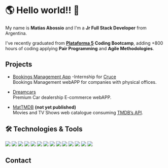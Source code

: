 # 🌎 Hello world!! 👋

My name is **Matias Abossio** and I'm a **Jr Full Stack Developer** from Argentina.

I've recently graduated from [**Plataforma 5**](https://www.plataforma5.la/) **Coding Bootcamp**, adding +800 hours of coding applying **Pair Programming** and **Agile Methodologies**.

## Projects

- [Bookings Management App](https://github.com/Agrossio/bookings) -Internship for [Cruce](https://www.e-cruce.com/)<br/>
  Bookings Management webAPP for companies with physical offices.

- [Dreamcars](https://github.com/Agrossio/dreamcars)<br/>
  Premium Car dealership E-commerce webAPP.

- [MatTMDB](https://github.com/Agrossio/MatTMDB) **(not yet published)** <br/>
  Movies and TV Shows web catalogue consuming [TMDB’s API](https://developers.themoviedb.org/4/getting-started).

## 🛠 Technologies & Tools

 <div align="justify">
    <img src="https://img.shields.io/badge/Next-black?style=for-the-badge&logo=next.js&logoColor=white" />
    <img src="https://img.shields.io/badge/HTML5-E34F26?style=for-the-badge&logo=html5&logoColor=white" />
    <img src="https://img.shields.io/badge/CSS3-1572B6?style=for-the-badge&logo=css3&logoColor=white" />
    <img src="https://img.shields.io/badge/Bootstrap-563D7C?style=for-the-badge&logo=bootstrap&logoColor=white" />
    <img src="https://img.shields.io/badge/JavaScript-F7DF1E?style=for-the-badge&logo=javascript&logoColor=black" />
    <img src="https://img.shields.io/badge/React-20232A?style=for-the-badge&logo=react&logoColor=61DAFB" />
    <img src="https://img.shields.io/badge/Redux-593D88?style=for-the-badge&logo=redux&logoColor=white" />
    <img src="https://img.shields.io/badge/Node.js-43853D?style=for-the-badge&logo=node.js&logoColor=white" />
    <img src="https://img.shields.io/badge/express.js-%23404d59.svg?style=for-the-badge&logo=express&logoColor=%2361DAFB" />
    <img src="https://img.shields.io/badge/sequelize-323330?style=for-the-badge&logo=sequelize&logoColor=blue" />
    <img src="https://img.shields.io/badge/PostgreSQL-316192?style=for-the-badge&logo=postgresql&logoColor=white" />
    <img src="https://img.shields.io/badge/MySQL-005C84?style=for-the-badge&logo=mysql&logoColor=white" />
    <img src="https://img.shields.io/badge/MongoDB-4EA94B?style=for-the-badge&logo=mongodb&logoColor=white" />
    <img src="https://img.shields.io/badge/GitHub-100000?style=for-the-badge&logo=github&logoColor=white" />
</div>

## Contact

<div align="justify">
    <a href="https://www.linkedin.com/in/matiasabossio/" src="https://img.shields.io/badge/linkedin-%230077B5.svg?style=for-the-badge&logo=linkedin&logoColor=white" />
    </div>

<!--
**Agrossio/Agrossio** is a ✨ _special_ ✨ repository because its `README.md` (this file) appears on your GitHub profile.

Here are some ideas to get you started:

- 🔭 I’m currently working on ...
- 🌱 I’m currently learning ...
- 👯 I’m looking to collaborate on ...
- 🤔 I’m looking for help with ...
- 💬 Ask me about ...
- 📫 How to reach me: ...
- 😄 Pronouns: ...
- ⚡ Fun fact: ...
-->
